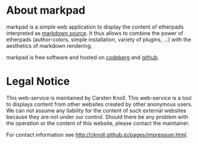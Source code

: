 <!-- ::slug:about -->
<!-- ::title:About [markpad](https://scra.uber.space/mp/) -->
# About markpad

markpad is a simple web application to display the content of etherpads interpreted as [markdown source](https://www.markdownguide.org/basic-syntax/). It thus allows to combine the power of etherpads (author-colors, simple installation, variety of plugins, ...) with the aesthetics of markdown rendering.


markpad is free software and hosted on [codeberg](https://codeberg.org/cknoll/markpad) and [github](https://github.com/cknoll/markpad).

<!-- --block-separator-- -->

<!-- ::slug:legal-notice -->
<!-- ::title:Legal Notice -->
# Legal Notice

This web-service is maintained by Carsten Knoll. This web-service is a tool to displays content from other websites created by other anonymous users. We can not assume any liability for the content of such external websites because they are not under our control. Should there be any problem with the operation or the content of this website, please contact the maintainer.

For contact information see  <http://cknoll.github.io/pages/impressum.html>.
